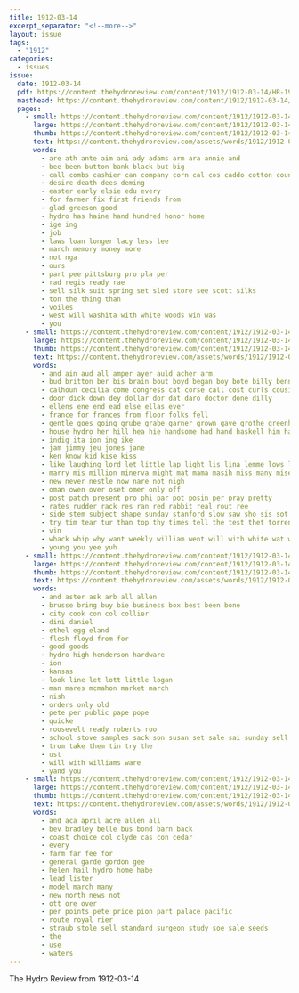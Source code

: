 ```yaml
---
title: 1912-03-14
excerpt_separator: "<!--more-->"
layout: issue
tags:
  - "1912"
categories:
  - issues
issue:
  date: 1912-03-14
  pdf: https://content.thehydroreview.com/content/1912/1912-03-14/HR-1912-03-14.pdf
  masthead: https://content.thehydroreview.com/content/1912/1912-03-14/masthead/HR-1912-03-14.jpg
  pages:
    - small: https://content.thehydroreview.com/content/1912/1912-03-14/small/HR-1912-03-14-01.jpg
      large: https://content.thehydroreview.com/content/1912/1912-03-14/large/HR-1912-03-14-01.jpg
      thumb: https://content.thehydroreview.com/content/1912/1912-03-14/thumbnails/HR-1912-03-14-01.jpg
      text: https://content.thehydroreview.com/assets/words/1912/1912-03-14/HR-1912-03-14-01.txt
      words:
        - are ath ante aim ani ady adams arm ara annie and
        - bee been button bank black but big
        - call combs cashier can company corn cal cos caddo cotton county cost
        - desire death dees deming
        - easter early elsie edu every
        - for farmer fix first friends from
        - glad greeson good
        - hydro has haine hand hundred honor home
        - ige ing
        - job
        - laws loan longer lacy less lee
        - march memory money more
        - not nga
        - ours
        - part pee pittsburg pro pla per
        - rad regis ready rae
        - sell silk suit spring set sled store see scott silks
        - ton the thing than
        - voiles
        - west will washita with white woods win was
        - you
    - small: https://content.thehydroreview.com/content/1912/1912-03-14/small/HR-1912-03-14-02.jpg
      large: https://content.thehydroreview.com/content/1912/1912-03-14/large/HR-1912-03-14-02.jpg
      thumb: https://content.thehydroreview.com/content/1912/1912-03-14/thumbnails/HR-1912-03-14-02.jpg
      text: https://content.thehydroreview.com/assets/words/1912/1912-03-14/HR-1912-03-14-02.txt
      words:
        - and ain aud all amper ayer auld acher arm
        - bud britton ber bis brain bout boyd began boy bote billy bennie bree box but bounds back breath big bible
        - calhoun cecilia come congress cat corse call cost curls cousins came
        - door dick down dey dollar dor dat daro doctor done dilly
        - ellens ene end ead else ellas ever
        - france for frances from floor folks fell
        - gentle goes going grube grabe garner grown gave grothe greenhill
        - house hydro her hill hea hie handsome had hand haskell him hands hes home
        - indig ita ion ing ike
        - jam jimmy jeu jones jane
        - ken know kid kise kiss
        - like laughing lord let little lap light lis lina lemme lows long littlejohn lay las look lung low lit lamb
        - marry mis million minerva might mat mama masih miss many mise man must
        - new never nestle now nare not nigh
        - oman owen over oset omer only off
        - post patch present pro phi par pot posin per pray pretty
        - rates rudder rack res ran red rabbit real rout ree
        - side stem subject shape sunday stanford slow saw sho sis sot she sarah sie said
        - try tim tear tur than top thy times tell the test thet torrent
        - vin
        - whack whip why want weekly william went will with white wat wedding
        - young you yee yuh
    - small: https://content.thehydroreview.com/content/1912/1912-03-14/small/HR-1912-03-14-03.jpg
      large: https://content.thehydroreview.com/content/1912/1912-03-14/large/HR-1912-03-14-03.jpg
      thumb: https://content.thehydroreview.com/content/1912/1912-03-14/thumbnails/HR-1912-03-14-03.jpg
      text: https://content.thehydroreview.com/assets/words/1912/1912-03-14/HR-1912-03-14-03.txt
      words:
        - and aster ask arb all allen
        - brusse bring buy bie business box best been bone
        - city cook con col collier
        - dini daniel
        - ethel egg eland
        - flesh floyd from for
        - good goods
        - hydro high henderson hardware
        - ion
        - kansas
        - look line let lott little logan
        - man mares mcmahon market march
        - nish
        - orders only old
        - pete per public pape pope
        - quicke
        - roosevelt ready roberts roo
        - school stove samples sack son susan set sale sai sunday sell sal saturday
        - trom take them tin try the
        - ust
        - will with williams ware
        - yand you
    - small: https://content.thehydroreview.com/content/1912/1912-03-14/small/HR-1912-03-14-04.jpg
      large: https://content.thehydroreview.com/content/1912/1912-03-14/large/HR-1912-03-14-04.jpg
      thumb: https://content.thehydroreview.com/content/1912/1912-03-14/thumbnails/HR-1912-03-14-04.jpg
      text: https://content.thehydroreview.com/assets/words/1912/1912-03-14/HR-1912-03-14-04.txt
      words:
        - and aca april acre allen all
        - bev bradley belle bus bond barn back
        - coast choice col clyde cas con cedar
        - every
        - farm far fee for
        - general garde gordon gee
        - helen hail hydro home habe
        - lead lister
        - model march many
        - new north news not
        - ott ore over
        - per points pete price pion part palace pacific
        - route royal rier
        - straub stole sell standard surgeon study soe sale seeds
        - the
        - use
        - waters
---
```


The Hydro Review from 1912-03-14

<!--more-->

